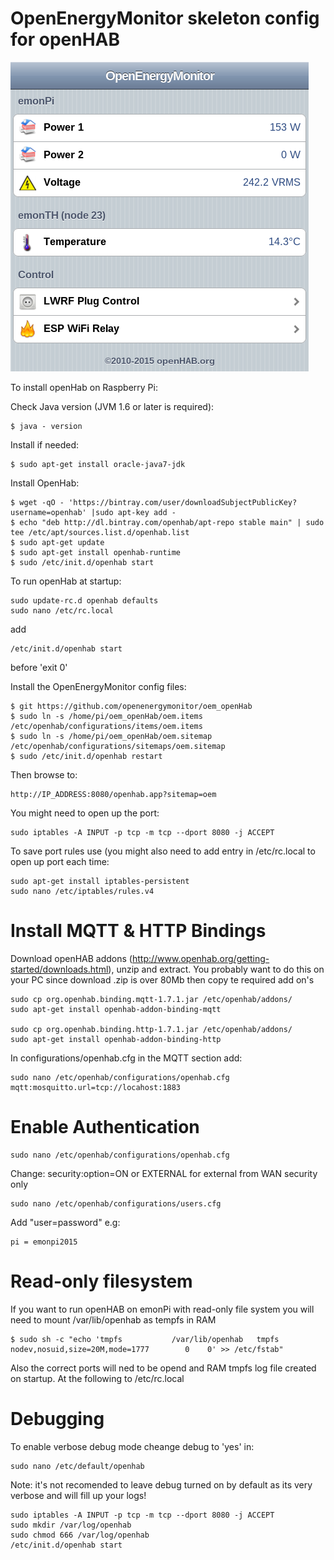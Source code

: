 # OpenEnergyMonitor skeleton config for openHAB

![OpenEnergyMonitor_openHAB](images/web.png)

To install openHab on Raspberry Pi:

Check Java version (JVM 1.6 or later is required):

	$ java - version
	
Install if needed:

	$ sudo apt-get install oracle-java7-jdk

Install OpenHab:

	$ wget -qO - 'https://bintray.com/user/downloadSubjectPublicKey?username=openhab' |sudo apt-key add -
	$ echo "deb http://dl.bintray.com/openhab/apt-repo stable main" | sudo tee /etc/apt/sources.list.d/openhab.list
	$ sudo apt-get update
	$ sudo apt-get install openhab-runtime
	$ sudo /etc/init.d/openhab start

To run openHab at startup:

	sudo update-rc.d openhab defaults
	sudo nano /etc/rc.local
	
add

	/etc/init.d/openhab start

before 'exit 0'

Install the OpenEnergyMonitor config files:

	$ git https://github.com/openenergymonitor/oem_openHab
	$ sudo ln -s /home/pi/oem_openHab/oem.items /etc/openhab/configurations/items/oem.items
	$ sudo ln -s /home/pi/oem_openHab/oem.sitemap /etc/openhab/configurations/sitemaps/oem.sitemap
	$ sudo /etc/init.d/openhab restart

Then browse to:

	http://IP_ADDRESS:8080/openhab.app?sitemap=oem

You might need to open up the port:

	sudo iptables -A INPUT -p tcp -m tcp --dport 8080 -j ACCEPT

To save port rules use (you might also need to add entry in /etc/rc.local to open up port each time:

	sudo apt-get install iptables-persistent
	sudo nano /etc/iptables/rules.v4


# Install MQTT & HTTP Bindings

Download openHAB addons (http://www.openhab.org/getting-started/downloads.html), unzip and extract. You probably want to do this on your PC since download .zip is over 80Mb then copy te required add on's

	sudo cp org.openhab.binding.mqtt-1.7.1.jar /etc/openhab/addons/
	sudo apt-get install openhab-addon-binding-mqtt
	
	sudo cp org.openhab.binding.http-1.7.1.jar /etc/openhab/addons/
	sudo apt-get install openhab-addon-binding-http

In configurations/openhab.cfg in the MQTT section add:

	sudo nano /etc/openhab/configurations/openhab.cfg
	mqtt:mosquitto.url=tcp://locahost:1883
	
# Enable Authentication

	sudo nano /etc/openhab/configurations/openhab.cfg
Change:
	security:option=ON or EXTERNAL for external from WAN security only

	sudo nano /etc/openhab/configurations/users.cfg
	
Add "user=password" e.g:

	pi = emonpi2015
	
# Read-only filesystem

If you want to run openHAB on emonPi with read-only file system you will need to mount /var/lib/openhab as tempfs in RAM
	
	$ sudo sh -c "echo 'tmpfs           /var/lib/openhab   tmpfs   nodev,nosuid,size=20M,mode=1777        0    0' >> /etc/fstab"
	
Also the correct ports will ned to be opend and RAM tmpfs log file created on startup. At the following to /etc/rc.local

# Debugging
		
To enable verbose debug mode cheange debug to 'yes' in: 

	sudo nano /etc/default/openhab
	
Note: it's not recomended to leave debug turned on by default as its very verbose and will fill up your logs! 


	
	sudo iptables -A INPUT -p tcp -m tcp --dport 8080 -j ACCEPT
	sudo mkdir /var/log/openhab
	sudo chmod 666 /var/log/openhab
	/etc/init.d/openhab start



